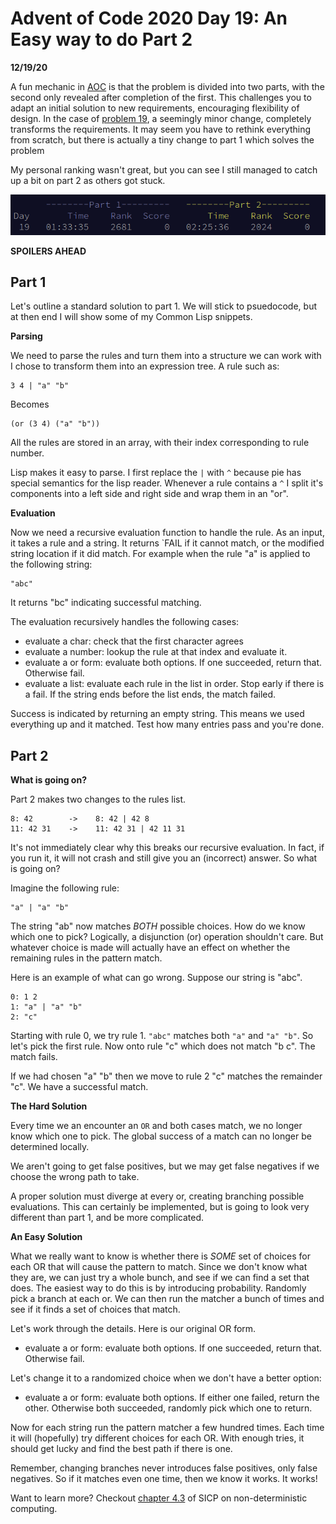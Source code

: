 Advent of Code 2020 Day 19: An Easy way to do Part 2
==========================================================

**12/19/20**

A fun mechanic in [AOC][1] is that the problem is divided
into two parts, with the second only revealed after completion of
the first.
This challenges you to adapt an initial solution to new requirements,
encouraging flexibility of design.
In the case of [problem 19][2], a seemingly minor change, completely transforms
the requirements. 
It may seem you have to rethink everything from scratch,
but there is actually a tiny change to part 1 which solves the problem

My personal ranking wasn't great, but you can see I still
managed to catch up a bit on part 2 as others got stuck.

![personal stats aoc 2020](personal_stats.png)

**SPOILERS AHEAD**

## Part 1

Let's outline a standard solution to part 1.
We will stick to psuedocode, but at then end I will show some of my Common Lisp snippets.

**Parsing**

We need to parse the rules and turn them into a structure we can work with
I chose to transform them into an expression tree.
A rule such as:

    3 4 | "a" "b"

Becomes

    (or (3 4) ("a" "b"))

All the rules are stored in an array,
with their index corresponding to rule number.

Lisp makes it easy to parse.
I first replace the `|` with `^` because pie has special
semantics for the lisp reader. 
Whenever a rule contains a `^` I split it's components
into a left side and right side and wrap them in an "or".

**Evaluation**

Now we need a recursive evaluation function to handle the rule.
As an input, it takes a rule and a string.
It returns `FAIL if it cannot match,
or the modified string location if it did match.
For example when the rule "a" is applied to the following string:

    "abc"

It returns "bc" indicating successful matching.

The evaluation recursively handles the following cases:

- evaluate a char: check that the first character agrees
- evaluate a number: lookup the rule at that index and evaluate it.
- evaluate a or form: evaluate both options. If one succeeded, return that. Otherwise fail.
- evaluate a list: evaluate each rule in the list in order. Stop early if there is a fail.
                   If the string ends before the list ends, the match failed.

Success is indicated by returning an empty string.
This means we used everything up and it matched.
Test how many entries pass and you're done.


## Part 2

**What is going on?**

Part 2 makes two changes to the rules list.

    8: 42        ->    8: 42 | 42 8
    11: 42 31    ->    11: 42 31 | 42 11 31

It's not immediately clear why this breaks our recursive evaluation.
In fact, if you run it, it will not crash and still give you an (incorrect) answer.
So what is going on?

Imagine the following rule:

    "a" | "a" "b"

The string "ab" now matches *BOTH* possible choices. How do we know which one to pick?
Logically, a disjunction (or) operation shouldn't care.
But whatever choice
is made will actually have an effect on whether the remaining rules in the pattern
match.

Here is an example of what can go wrong.
Suppose our string is "abc".

    0: 1 2
    1: "a" | "a" "b"
    2: "c"

Starting with rule 0, we try rule 1.
`"abc"` matches both `"a"` and `"a" "b"`.
So let's pick the first rule.
Now onto rule "c" which does not match "b c".
The match fails.

If we had chosen "a" "b" then we move
to rule 2 "c" matches the remainder "c".
We have a successful match.

**The Hard Solution**

Every time we an encounter an `OR` and both cases
match, we no longer know which one to pick.
The global success of a match can no longer be determined locally.

We aren't going to get false positives, but we may get false negatives
if we choose the wrong path to take.

A proper solution must diverge at every or, creating branching possible evaluations.
This can certainly be implemented, but is going to look very different than part 1,
and be more complicated.

**An Easy Solution**

What we really want to know is whether there is *SOME* set of choices for each OR that will cause the pattern to match.
Since we don't know what they are, we can just try a whole bunch, and see if we can find a set that does.
The easiest way to do this is by introducing probability.
Randomly pick a branch at each or.
We can then run the matcher a bunch of times and see if it finds a set of choices that match.

Let's work through the details.
Here is our original OR form.

- evaluate a or form: evaluate both options. If one succeeded, return that. Otherwise fail.

Let's change it to a randomized choice when we don't have a better option:

- evaluate a or form: evaluate both options. If either one failed, return the other.
    Otherwise both succeeded, randomly pick which one to return.


Now for each string run the pattern matcher a few hundred times.
Each time it will (hopefully) try different choices for each OR.
With enough tries, it should get lucky and find the best path
if there is one.

Remember, changing branches never introduces false positives, only false negatives.
So if it matches even one time, then we know it works.
It works!

Want to learn more? Checkout [chapter 4.3][3] of SICP
on non-deterministic computing.

[1]: https://adventofcode.com/2020
[2]: https://adventofcode.com/2020/day/1
[3]: https://mitpress.mit.edu/sites/default/files/sicp/full-text/book/book-Z-H-28.html#%_sec_4.3
